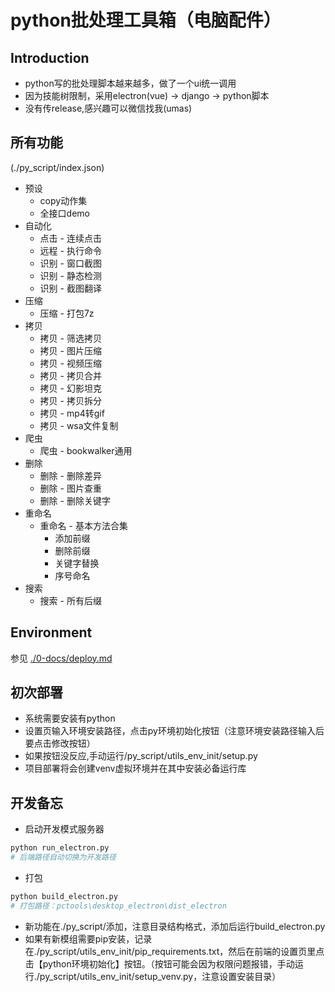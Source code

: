 # python批处理工具箱（电脑配件）



## Introduction
- python写的批处理脚本越来越多，做了一个ui统一调用
- 因为技能树限制，采用electron(vue) -> django -> python脚本
- 没有传release,感兴趣可以微信找我(umas)



## 所有功能
(./py_script/index.json)
- 预设
  - copy动作集
  - 全接口demo
- 自动化
  - 点击 - 连续点击
  - 远程 - 执行命令
  - 识别 - 窗口截图
  - 识别 - 静态检测
  - 识别 - 截图翻译
- 压缩
  - 压缩 - 打包7z
- 拷贝
  - 拷贝 - 筛选拷贝
  - 拷贝 - 图片压缩
  - 拷贝 - 视频压缩
  - 拷贝 - 拷贝合并
  - 拷贝 - 幻影坦克
  - 拷贝 - 拷贝拆分
  - 拷贝 - mp4转gif
  - 拷贝 - wsa文件复制
- 爬虫
  - 爬虫 - bookwalker通用
- 删除
  - 删除 - 删除差异
  - 删除 - 图片查重
  - 删除 - 删除关键字
- 重命名
  - 重命名 - 基本方法合集
    - 添加前缀
    - 删除前缀
    - 关键字替换
    - 序号命名
- 搜索
  - 搜索 - 所有后缀


## Environment
参见 [./0-docs/deploy.md](https://github.com/umas2022/pctools/blob/main/0-docs/deploy.md)


## 初次部署
- 系统需要安装有python
- 设置页输入环境安装路径，点击py环境初始化按钮（注意环境安装路径输入后要点击修改按钮）
- 如果按钮没反应,手动运行/py_script/utils_env_init/setup.py
- 项目部署将会创建venv虚拟环境并在其中安装必备运行库


## 开发备忘
- 启动开发模式服务器

```bash
python run_electron.py
# 后端路径自动切换为开发路径
```

- 打包

```bash
python build_electron.py
# 打包路径：pctools\desktop_electron\dist_electron
```

- 新功能在./py_script/添加，注意目录结构格式，添加后运行build_electron.py
- 如果有新模组需要pip安装，记录在./py_script/utils_env_init/pip_requirements.txt，然后在前端的设置页里点击【python环境初始化】按钮。（按钮可能会因为权限问题报错，手动运行./py_script/utils_env_init/setup_venv.py，注意设置安装目录）



